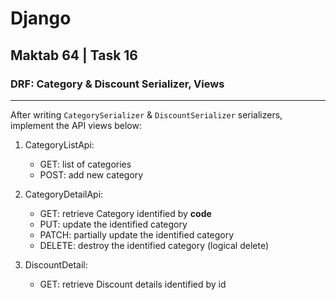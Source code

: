 # Django
## Maktab 64 | Task 16
### DRF: Category & Discount Serializer, Views

----
After writing `CategorySerializer` & `DiscountSerializer` serializers, implement the API views below:  
1. CategoryListApi:
    - GET: list of categories
    - POST: add new category
2. CategoryDetailApi:
    - GET: retrieve Category identified by __code__
    - PUT: update the identified category
    - PATCH: partially update the identified category
    - DELETE: destroy the identified category (logical delete)
    
3. DiscountDetail:
    - GET: retrieve Discount details identified by id 